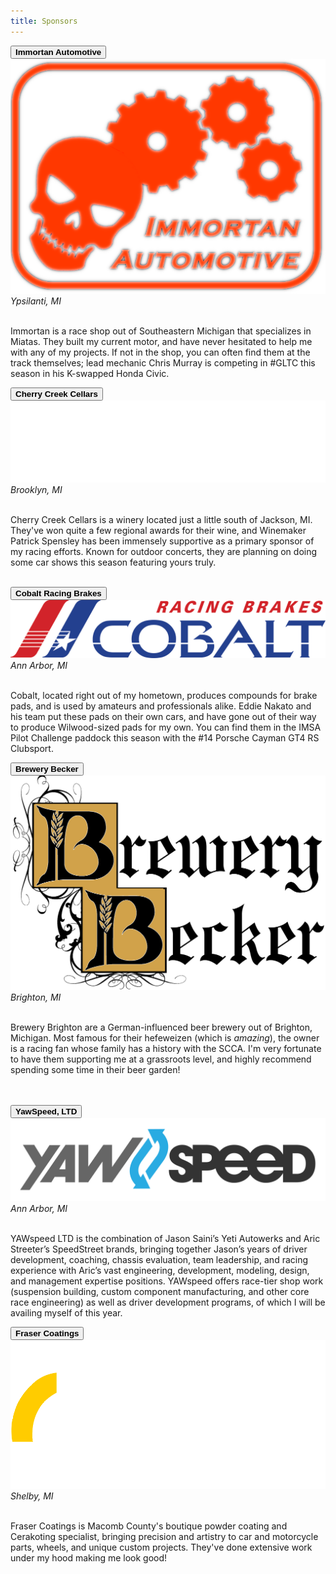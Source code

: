 ```yaml
---
title: Sponsors
---
```


<!-- TODO: Refactor so that blocks are generated instead of manually coded?-->
<div class="container text-center sponsorcontainer">
    <div class="row">
        <!--IMMORTAN-->
        <div class="col">
            <div class="accordion" id="accordionOne">
                <div class="accordion-item">
                    <div class="sponsor">
                        <div class="accordion-header" id="headingOne">
                            <button class="accordion-button collapsed" type="button" data-bs-toggle="collapse" data-bs-target="#collapseOne" aria-expanded="true" aria-controls="collapseOne">
                                <b>Immortan Automotive</b>
                            </button>
                            <a href="https://www.facebook.com/ImmortanAutomotive/"><img class="logo" src="/assets/images/Sponsors/immortan.png"/></a>
                            <br/>
                            <i>Ypsilanti, MI</i>
                        </div>
                        <div id="collapseOne" class="accordion-collapse collapse" aria-labelledby="headingOne" data-bs-parent="#accordionExampleOne">
                            <div class="accordion-body">
                                <br/>
                                <p>Immortan is a race shop out of Southeastern Michigan that specializes in Miatas. They built my current motor, and have never hesitated to help me with any of my projects. If not in the shop, you can often find them at the track themselves; lead mechanic Chris Murray is competing in #GLTC this season in his K-swapped Honda Civic.</P>
                            </div>
                        </div>
                    </div>
                </div>
            </div>
        </div>
        <!--CHERRY CREEK-->
        <div class="col">
            <div class="accordion" id="accordionTwo">
                <div class="accordion-item">
                    <div class="sponsor">
                        <div class="accordion-header" id="headingTwo">
                            <button class="accordion-button collapsed" type="button" data-bs-toggle="collapse" data-bs-target="#collapseTwo" aria-expanded="true" aria-controls="collapseTwo">
                                <b>Cherry Creek Cellars</b>
                            </button>
                            <!--todo -- two hrefs,one for each color-->
                            <a href="https://cherrycreekwine.com/"><img class="logo" src="/assets/images/Sponsors/cherrycreek-w.png"/></a>
                            <br/>
                            <i>Brooklyn, MI</i>
                        </div>
                        <div id="collapseTwo" class="accordion-collapse collapse" aria-labelledby="headingTwo" data-bs-parent="#accordionExampleTwo">
                            <div class="accordion-body">
                                <br/>
                                <p>Cherry Creek Cellars is a winery located just a little south of Jackson, MI. They've won quite a few regional awards for their wine, and Winemaker Patrick Spensley has been immensely supportive as a primary sponsor of my racing efforts. Known for outdoor concerts, they are planning on doing some car shows this season featuring yours truly.</p>
                            </div>
                        </div>
                    </div>
                </div>
            </div>
        </div>
    </div>
    <br/>
    <div class="row">
        <!--COBALT-->
        <div class="col">
            <div class="accordion" id="accordionThree">
                <div class="accordion-item">
                    <div class="sponsor">
                        <div class="accordion-header" id="headingThree">
                            <button class="accordion-button collapsed" type="button" data-bs-toggle="collapse" data-bs-target="#collapseThree" aria-expanded="true" aria-controls="collapseThree">
                                <b>Cobalt Racing Brakes</b>
                            </button>
                            <a href="https://cobaltbrakes.com/"><img class="logo" src="/assets/images/Sponsors/cobalt.png"/></a>
                            <br/>
                            <i>Ann Arbor, MI</i>
                        </div>
                        <div id="collapseThree" class="accordion-collapse collapse" aria-labelledby="headingThree" data-bs-parent="#accordionExampleThree">
                            <div class="accordion-body">
                                <br/>
                                <p>Cobalt, located right out of my hometown, produces compounds for brake pads, and is used by amateurs and professionals alike. Eddie Nakato and his team put these pads on their own cars, and have gone out of their way to produce Wilwood-sized pads for my own. You can find them in the IMSA Pilot Challenge paddock this season with the #14 Porsche Cayman GT4 RS Clubsport.</p>
                            </div>
                        </div>
                    </div>
                </div>
            </div>
        </div>
        <!--BREWERY BECKER-->
        <div class="col">
            <div class="accordion" id="accordionFour">
                <div class="accordion-item">
                    <div class="sponsor">
                        <div class="accordion-header" id="headingFour">
                            <button class="accordion-button collapsed" type="button" data-bs-toggle="collapse" data-bs-target="#collapseFour" aria-expanded="true" aria-controls="collapseFour">
                                <b>Brewery Becker</b>
                            </button>
                            <a href="https://brewerybecker.com/"><img class="logo" src="/assets/images/Sponsors/bb.png"/></a>
                            <br/>
                            <i>Brighton, MI</i>
                        </div>
                        <div id="collapseFour" class="accordion-collapse collapse" aria-labelledby="headingFour" data-bs-parent="#accordionExampleFour">
                            <div class="accordion-body">
                                <br/>
                                <p>Brewery Brighton are a German-influenced beer brewery out of Brighton, Michigan. Most famous for their hefeweizen (which is <i>amazing</i>), the owner is a racing fan whose family has a history with the SCCA. I'm very fortunate to have them supporting me at a grassroots level, and highly recommend spending some time in their beer garden!</p>
                            </div>
                        </div>
                    </div>
                </div>
            </div>
        </div>
    </div>
    <br/>
    <br/>
    <div class="row">
        <!--YAWSPEED-->
        <div class="col">
            <div class="accordion" id="accordionFive">
                <div class="accordion-item">
                    <div class="sponsor">
                        <div class="accordion-header" id="headingFive">
                            <button class="accordion-button collapsed" type="button" data-bs-toggle="collapse" data-bs-target="#collapseFive" aria-expanded="true" aria-controls="collapseFive">
                                <b>YawSpeed, LTD</b>
                            </button>
                            <a href="https://yawspeed.us/"><img class="logo" src="/assets/images/Sponsors/yawspeed.png"/></a>
                            <br/>
                            <i>Ann Arbor, MI</i>
                        </div>
                        <div id="collapseFive" class="accordion-collapse collapse" aria-labelledby="headingFive" data-bs-parent="#accordionExampleFive">
                            <div class="accordion-body">
                                <br/>
                                <p>YAWspeed LTD is the combination of Jason Saini’s Yeti Autowerks and Aric Streeter’s SpeedStreet brands, bringing together Jason’s years of driver development, coaching, chassis evaluation, team leadership, and racing experience with Aric’s vast engineering, development, modeling, design, and management expertise positions. YAWspeed offers race-tier shop work (suspension building, custom component manufacturing, and other core race engineering) as well as driver development programs, of which I will be availing myself of this year.</p>
                            </div>
                        </div>
                    </div>
                </div>
            </div>
        </div>
        <!--Fraser Coatings -->
        <div class="col">
            <div class="accordion" id="accordionSix">
                <div class="accordion-item">
                    <div class="sponsor">
                        <div class="accordion-header" id="headingSix">
                            <button class="accordion-button collapsed" type="button" data-bs-toggle="collapse" data-bs-target="#collapseSix" aria-expanded="true" aria-controls="collapseSix">
                                <b>Fraser Coatings</b>
                            </button>
                            <!--todo -- two hrefs,one for each color-->
                            <a href="https://www.frasercoatings.com/"><img class="logo" src="/assets/images/Sponsors/frasercoatings-w.png"/></a>
                            <br/>
                            <i>Shelby, MI</i>
                        </div>
                        <div id="collapseSix" class="accordion-collapse collapse" aria-labelledby="headingSix" data-bs-parent="#accordionExampleSix">
                            <div class="accordion-body">
                                <br/>
                                <p>Fraser Coatings is Macomb County's boutique powder coating and Cerakoting specialist, bringing precision and artistry to car and motorcycle parts, wheels, and unique custom projects. They've done extensive work under my hood making me look good!</p>
                            </div>
                        </div>
                    </div>
                </div>
            </div>
        </div>
    </div>
</div>
